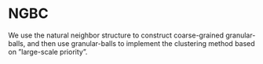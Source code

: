 # NGBC
We use the natural neighbor structure to construct coarse-grained granular-balls, and then use granular-balls to implement the clustering method based on ”large-scale priority”.
